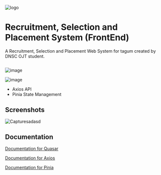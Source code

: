 
![logo](https://github.com/user-attachments/assets/7ee09655-8a3f-4b3a-ae93-68acc6502c5d)

# Recruitment, Selection and Placement System (FrontEnd)

A Recruitment, Selection and Placement Web System for tagum created by DNSC OJT student.

## 
![image](https://img.shields.io/badge/Vue%20js-35495E?style=for-the-badge&logo=vuedotjs&logoColor=4FC08D)

![image](https://img.shields.io/badge/Quasar-1976D2?style=for-the-badge&logo=quasar&logoColor=white)

- Axios API
- Pinia State Management

## Screenshots
![Capturesadasd](https://github.com/user-attachments/assets/1edee173-cf2a-4e79-89f1-24483341f631)


## Documentation

[Documentation for Quasar](https://quasar.dev/start/quick-start)

[Documentation for Axios](https://axios-http.com/docs/intro)

[Documentation for Pinia](https://pinia.vuejs.org/)
